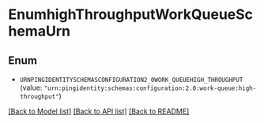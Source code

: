# EnumhighThroughputWorkQueueSchemaUrn

## Enum


* `URNPINGIDENTITYSCHEMASCONFIGURATION2_0WORK_QUEUEHIGH_THROUGHPUT` (value: `"urn:pingidentity:schemas:configuration:2.0:work-queue:high-throughput"`)


[[Back to Model list]](../README.md#documentation-for-models) [[Back to API list]](../README.md#documentation-for-api-endpoints) [[Back to README]](../README.md)


